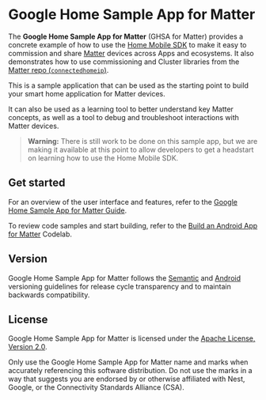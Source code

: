 # Google Home Sample App for Matter

The **Google Home Sample App for Matter** (GHSA for Matter) provides a concrete example of how to
use the [Home Mobile SDK](https://developers.home.google.com/matter/apis/home) to make it
easy to commission and share [Matter](https://developers.home.google.com/matter/overview) devices
across Apps and ecosystems. It also demonstrates how to use commissioning and Cluster libraries
from the
[Matter repo (`connectedhomeip`)](https://github.com/project-chip/connectedhomeip).

This is a sample application that can be used as the starting point to build your
smart home application for Matter devices.

It can also be used as a learning tool to better understand key Matter concepts, as well as a tool
to debug and troubleshoot interactions with Matter devices.

> **Warning:** There is still work to be done on this sample app, but we are making it available
> at this point to allow developers to get a headstart on learning how to use the Home Mobile SDK.

## Get started

For an overview of the user interface and features, refer to
the [Google Home Sample App for Matter Guide](https://developers.home.google.com/samples/matter-app).

To review code samples and start building, refer to
the [Build an Android App for Matter](https://developers.home.google.com/codelabs/matter-sample-app)
Codelab.

## Version

Google Home Sample App for Matter follows the [Semantic](http://semver.org/)
and [Android](https://developer.android.com/studio/publish/versioning) versioning guidelines for
release cycle transparency and to maintain backwards compatibility.

## License

Google Home Sample App for Matter is licensed under
the [Apache License, Version 2.0](http://www.apache.org/licenses/LICENSE-2.0).

Only use the Google Home Sample App for Matter name and marks when accurately referencing this
software distribution. Do not use the marks in a way that suggests you are endorsed by or otherwise
affiliated with Nest, Google, or the Connectivity Standards Alliance (CSA).
